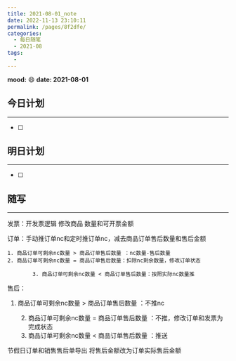 ```yaml
---
title: 2021-08-01_note
date: 2022-11-13 23:10:11
permalink: /pages/8f2dfe/
categories:
  - 每日随笔
  - 2021-08
tags:
  - 
---
```

**mood:** :smile:  																		**date: 2021-08-01**  
## 今日计划  
------
- [ ]  
## 明日计划  
------
- [ ]  
## 随写 
------

发票：开发票逻辑 修改商品 数量和可开票金额

订单：手动推订单nc和定时推订单nc，减去商品订单售后数量和售后金额

	1. 商品订单可剩余nc数量 > 商品订单售后数量 ：nc数量-售后数量
 	2. 商品订单可剩余nc数量 = 商品订单售后数量：扣除nc剩余数量，修改订单状态

   			3. 商品订单可剩余nc数量 < 商品订单售后数量：按照实际nc数量推

售后：

1. 商品订单可剩余nc数量 > 商品订单售后数量 ：不推nc

 	2. 商品订单可剩余nc数量 = 商品订单售后数量 ：不推，修改订单和发票为完成状态
 	3. 商品订单可剩余nc数量 < 商品订单售后数量 ：推送



节假日订单和销售售后单导出 将售后金额改为订单实际售后金额



